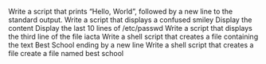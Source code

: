 Write a script that prints “Hello, World”, followed by a new line to the standard output.
Write a script that displays a confused smiley
Display the content 
Display the last 10 lines of /etc/passwd
Write a script that displays the third line of the file iacta
Write a shell script that creates a file containing the text Best School ending by a new line
Write a shell script that creates a file
create a file named best school
